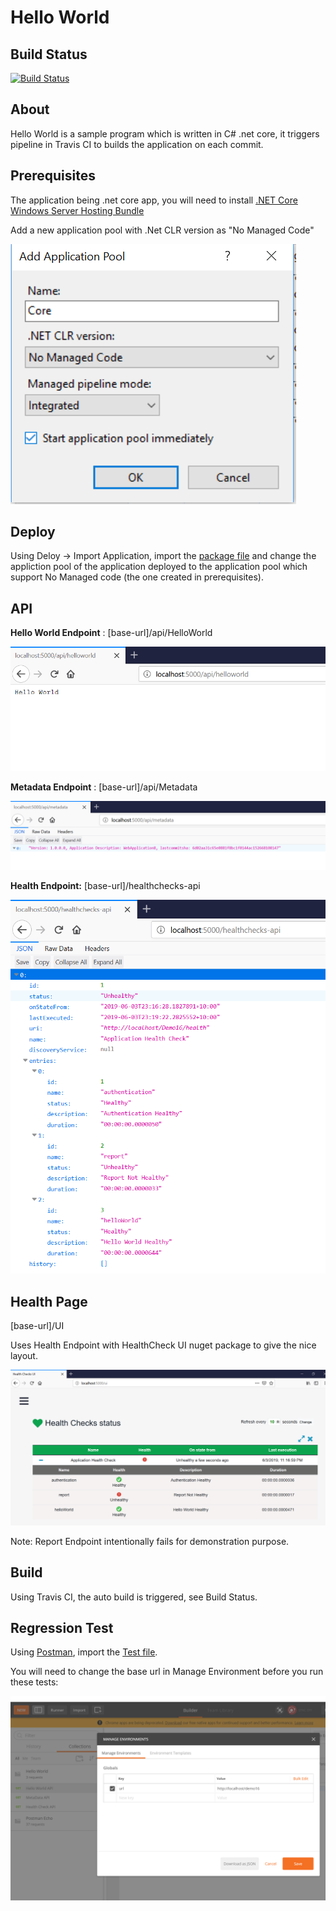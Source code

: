 # Hello World


## Build Status
[![Build Status](https://travis-ci.org/mihirpsheth/CI.svg?branch=master)](https://travis-ci.org/mihirpsheth/CI)

## About

Hello World is a sample program which is written in C# .net core, it triggers pipeline in Travis CI to builds the application on each commit.

## Prerequisites

The application being .net core app, you will need to install [.NET Core Windows Server Hosting Bundle](https://dotnet.microsoft.com/download/dotnet-core/2.2) 

Add a new application pool with .Net CLR version as "No Managed Code"

[![](https://github.com/mihirpsheth/CI/blob/master/Raw/AppPool.png)](https://github.com/mihirpsheth/CI/blob/master/Raw/AppPool.png)

## Deploy

Using Deloy -> Import Application, import the [package file](https://github.com/mihirpsheth/CI/blob/master/HelloWorld.zip) and change the appliction pool of the application deployed to the application pool which support No Managed code (the one created in prerequisites).

## API

**Hello World Endpoint** : [base-url]/api/HelloWorld

[![Hello World API](https://github.com/mihirpsheth/CI/blob/master/Raw/HelloWorldAPI.png "Hello World API")](https://github.com/mihirpsheth/CI/blob/master/Raw/HelloWorldAPI.png "Hello World API")

**Metadata Endpoint** : [base-url]/api/Metadata

[![Metadata API](https://github.com/mihirpsheth/CI/blob/master/Raw/Metadata.png "Metadata API")](https://github.com/mihirpsheth/CI/blob/master/Raw/Metadata.png "Metadata API")

**Health Endpoint:** [base-url]/healthchecks-api

[![Health API](https://github.com/mihirpsheth/CI/blob/master/Raw/Health%20API.png "Health API")](https://github.com/mihirpsheth/CI/blob/master/Raw/Health%20API.png "Health API")


## Health Page

[base-url]/UI

Uses Health Endpoint with HealthCheck UI nuget package to give the nice layout.

[![Health UI](https://github.com/mihirpsheth/CI/blob/master/Raw/Health.png "Health UI")](https://github.com/mihirpsheth/CI/blob/master/Raw/Health.png "Health UI")

Note: Report Endpoint intentionally fails for demonstration purpose.

## Build

Using Travis CI, the auto build is triggered, see Build Status.

## Regression Test

Using [Postman](https://www.getpostman.com/downloads/), import the [Test file](https://github.com/mihirpsheth/CI/blob/master/Hello%20World.postman_collection.json).

You will need to change the base url in Manage Environment before you run these tests:

[![](https://github.com/mihirpsheth/CI/blob/master/Raw/Postman.png)](https://github.com/mihirpsheth/CI/blob/master/Raw/Postman.png)
